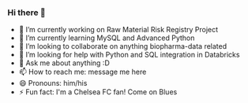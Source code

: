### Hi there 👋


- 🔭 I’m currently working on Raw Material Risk Registry Project
- 🌱 I’m currently learning MySQL and Advanced Python 
- 👯 I’m looking to collaborate on anything biopharma-data related
- 🤔 I’m looking for help with Python and SQL integration in Databricks
- 💬 Ask me about anything :D
- 📫 How to reach me: message me here
- 😄 Pronouns: him/his
- ⚡ Fun fact: I'm a Chelsea FC fan! Come on Blues

